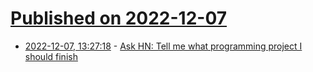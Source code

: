 # [Published on 2022-12-07](index.md)

* [2022-12-07, 13:27:18](https://news.ycombinator.com/item?id=33894068) - [Ask HN: Tell me what programming project I should finish](https://news.ycombinator.com/item?id=33894068)
